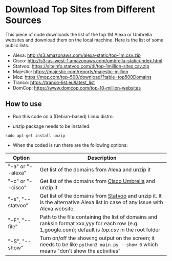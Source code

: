 # Download Top Sites from Different Sources
This piece of code downloads the list of the top 1M Alexa or Umbrella websites and download them on the local machine. Here is the list of some public lists.
- Alexa: http://s3.amazonaws.com/alexa-static/top-1m.csv.zip
- Cisco: http://s3-us-west-1.amazonaws.com/umbrella-static/index.html
- Statvoo: https://siteinfo.statvoo.com/dl/top-1million-sites.csv.zip
- Majestic: https://majestic.com/reports/majestic-million
- Moz: https://moz.com/top-500/download/?table=top500Domains
- Tranco: https://tranco-list.eu/latest_list
- DomCop: https://www.domcop.com/top-10-million-websites

## How to use

* Run this code on a (Debian-based) Linux distro.

* *unzip* package needs to be installed.

`sudo apt-get install unzip`

* When the coded is run there are the following options:


| Option | Description |
| --- | --- |
| "-a" or "--alexa" | Get list of the domains from Alexa and unzip it |
| "-c" or "--cisco" | Get list of the domains from [Cisco Umbrella](http://s3-us-west-1.amazonaws.com/umbrella-static/index.html) and unzip it |
| "-s", "--statvoo" | Get list of the domains from [Statvoo](https://siteinfo.statvoo.com/top/sites) and unzip it. It is the alternative Alexa list in case of any issue with Alexa website. |
| "-F", "--file" | Path to the file containing the list of domains and ranksin format xxx,yyy for each row (e.g. 1,google.com); default is *top.csv* in the root folder |
| "-S", "--show" | Turn on/off the showing output on the screen; it needs to be like  `python3 main.py --show 0` which means "don't show the activities"|
